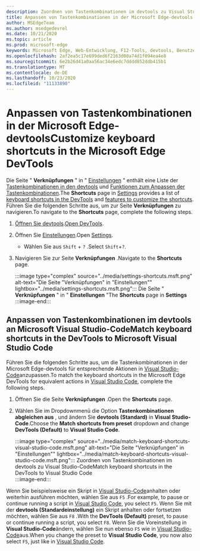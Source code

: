 ```yaml
---
description: Zuordnen von Tastenkombinationen im devtools zu Visual Studio-Code
title: Anpassen von Tastenkombinationen in der Microsoft Edge-devtools
author: MSEdgeTeam
ms.author: msedgedevrel
ms.date: 10/21/2020
ms.topic: article
ms.prod: microsoft-edge
keywords: Microsoft Edge, Web-Entwicklung, F12-Tools, devtools, Benutzerdefiniert, Tastenkombinationen, Tastatur, Visual Studio-Code
ms.openlocfilehash: 2af2ea5c17e699ded6f2163d08a74d1f094ea4e8
ms.sourcegitcommit: 6e2b26d41a0aa56ac34e6edc7dddd852ddb415b1
ms.translationtype: MT
ms.contentlocale: de-DE
ms.lasthandoff: 10/23/2020
ms.locfileid: "11133890"
---
```

# <span data-ttu-id="44130-104">Anpassen von Tastenkombinationen in der Microsoft Edge-devtools</span><span class="sxs-lookup"><span data-stu-id="44130-104">Customize keyboard shortcuts in the Microsoft Edge DevTools</span></span>  

<span data-ttu-id="44130-105">Die Seite " **Verknüpfungen** " in " [Einstellungen][DevToolsCustomizeSettings] " enthält eine Liste der [Tastenkombinationen in den devtools][DevToolsShortcuts] und [Funktionen zum Anpassen der Tastenkombinationen](#match-keyboard-shortcuts-in-the-devtools-to-microsoft-visual-studio-code).</span><span class="sxs-lookup"><span data-stu-id="44130-105">The **Shortcuts** page in [Settings][DevToolsCustomizeSettings] provides a list of [keyboard shortcuts in the DevTools][DevToolsShortcuts] and [features to customize the shortcuts](#match-keyboard-shortcuts-in-the-devtools-to-microsoft-visual-studio-code).</span></span>  <span data-ttu-id="44130-106">Führen Sie die folgenden Schritte aus, um zur Seite **Verknüpfungen** zu navigieren.</span><span class="sxs-lookup"><span data-stu-id="44130-106">To navigate to the **Shortcuts** page, complete the following steps.</span></span>  

1.  <span data-ttu-id="44130-107">[Öffnen Sie devtools][DevtoolsOpenMain].</span><span class="sxs-lookup"><span data-stu-id="44130-107">[Open DevTools][DevtoolsOpenMain].</span></span>  
1.  <span data-ttu-id="44130-108">Öffnen Sie [Einstellungen][DevToolsCustomizeSettings].</span><span class="sxs-lookup"><span data-stu-id="44130-108">Open [Settings][DevToolsCustomizeSettings].</span></span>
    *   <span data-ttu-id="44130-109">Wählen Sie aus `Shift` + `?` .</span><span class="sxs-lookup"><span data-stu-id="44130-109">Select `Shift`+`?`.</span></span>  
1.  <span data-ttu-id="44130-110">Navigieren Sie zur Seite **Verknüpfungen** .</span><span class="sxs-lookup"><span data-stu-id="44130-110">Navigate to the **Shortcuts** page.</span></span>  
    
    :::image type="complex" source="../media/settings-shortcuts.msft.png" alt-text="Die Seite &quot;Verknüpfungen&quot; in &quot;Einstellungen&quot;" lightbox="../media/settings-shortcuts.msft.png":::
       <span data-ttu-id="44130-112">Die Seite " **Verknüpfungen** " in " **Einstellungen** "</span><span class="sxs-lookup"><span data-stu-id="44130-112">The **Shortcuts** page in **Settings**</span></span>  
    :::image-end:::  
    
## <span data-ttu-id="44130-113">Anpassen von Tastenkombinationen im devtools an Microsoft Visual Studio-Code</span><span class="sxs-lookup"><span data-stu-id="44130-113">Match keyboard shortcuts in the DevTools to Microsoft Visual Studio Code</span></span>  

<span data-ttu-id="44130-114">Führen Sie die folgenden Schritte aus, um die Tastenkombinationen in der Microsoft Edge-devtools für entsprechende Aktionen in [Visual Studio-Code][VisualStudioCode]anzupassen.</span><span class="sxs-lookup"><span data-stu-id="44130-114">To match the keyboard shortcuts in the Microsoft Edge DevTools for equivalent actions in [Visual Studio Code][VisualStudioCode], complete the following steps.</span></span>  

1.  <span data-ttu-id="44130-115">Öffnen Sie die Seite **Verknüpfungen** .</span><span class="sxs-lookup"><span data-stu-id="44130-115">Open the **Shortcuts** page.</span></span>
1.  <span data-ttu-id="44130-116">Wählen Sie im Dropdownmenü die Option **Tastenkombinationen abgleichen aus** , und ändern Sie **devtools (Standard)** in **Visual Studio-Code**.</span><span class="sxs-lookup"><span data-stu-id="44130-116">Choose the **Match shortcuts from preset** dropdown and change **DevTools (Default)** to **Visual Studio Code**.</span></span>  
    
    :::image type="complex" source="../media/match-keyboard-shortcuts-visual-studio-code.msft.png" alt-text="Die Seite &quot;Verknüpfungen&quot; in &quot;Einstellungen&quot;" lightbox="../media/match-keyboard-shortcuts-visual-studio-code.msft.png":::
       <span data-ttu-id="44130-118">Zuordnen von Tastenkombinationen im devtools zu Visual Studio-Code</span><span class="sxs-lookup"><span data-stu-id="44130-118">Match keyboard shortcuts in the DevTools to Visual Studio Code</span></span>  
    :::image-end:::  
    
<span data-ttu-id="44130-119">Wenn Sie beispielsweise ein Skript in [Visual Studio-Code][VisualStudioCodeShortcutsKeyboardWindows]anhalten oder weiterhin ausführen möchten, wählen Sie aus `F5` .</span><span class="sxs-lookup"><span data-stu-id="44130-119">For example, to pause or continue running a script in [Visual Studio Code][VisualStudioCodeShortcutsKeyboardWindows], you select `F5`.</span></span>  <span data-ttu-id="44130-120">Wenn Sie mit der **devtools (Standardeinstellung)** ein Skript anhalten oder fortsetzen möchten, wählen Sie aus `F8` .</span><span class="sxs-lookup"><span data-stu-id="44130-120">With the **DevTools (Default)** preset, to pause or continue running a script, you select `F8`.</span></span>  <span data-ttu-id="44130-121">Wenn Sie die Voreinstellung in **Visual Studio-Code**ändern, wählen Sie nun ebenso `F5` wie in [Visual Studio-Code][VisualStudioCodeShortcutsKeyboardWindows]aus.</span><span class="sxs-lookup"><span data-stu-id="44130-121">When you change the preset to **Visual Studio Code**, you now also select `F5`, just like in [Visual Studio Code][VisualStudioCodeShortcutsKeyboardWindows].</span></span>  

<!-- ## Edit shortcuts for any action in the DevTools -->

<!-- links -->  

[DevToolsCustomizeSettings]: ./index.md#settings "Einstellungen – anpassen von Microsoft Edge devtools | Microsoft docs"  
[DevtoolsOpenMain]: ../open.md "Öffnen Sie Microsoft Edge devtools | Microsoft docs"  
[DevToolsShortcuts]: ../shortcuts.md "Microsoft Edge devtools-Tastenkombinationen | Microsoft docs"  
[VisualStudioCode]: https://code.visualstudio.com "Microsoft Visual Studio-Code"  
[VisualStudioCodeShortcutsKeyboardWindows]: https://code.visualstudio.com/shortcuts/keyboard-shortcuts-windows.pdf "Visual Studio-Code Tastenkombinationen für Windows | Microsoft Visual Studio-Code"  
